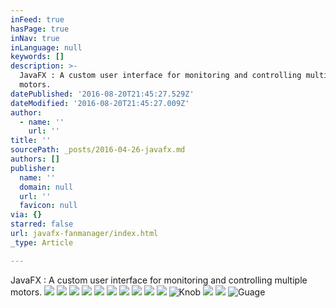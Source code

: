 ```yaml
---
inFeed: true
hasPage: true
inNav: true
inLanguage: null
keywords: []
description: >-
  JavaFX : A custom user interface for monitoring and controlling multiple
  motors.
datePublished: '2016-08-20T21:45:27.529Z'
dateModified: '2016-08-20T21:45:27.009Z'
author:
  - name: ''
    url: ''
title: ''
sourcePath: _posts/2016-04-26-javafx.md
authors: []
publisher:
  name: ''
  domain: null
  url: ''
  favicon: null
via: {}
starred: false
url: javafx-fanmanager/index.html
_type: Article

---
```

JavaFX : A custom user interface for monitoring and controlling multiple motors.
![](https://s3-us-west-2.amazonaws.com/the-grid-img/p/1bd4a40af4d6190044119fcef6c98e763ab10a0c.png)
![](https://the-grid-user-content.s3-us-west-2.amazonaws.com/0a62f7ec-7cf6-4d46-8abe-1fb3b8bcec4e.jpg)
![](https://the-grid-user-content.s3-us-west-2.amazonaws.com/0f553a24-7b5c-4965-9578-724a3a2b9cae.jpg)
![](https://the-grid-user-content.s3-us-west-2.amazonaws.com/b3a920eb-fbd6-46dd-85af-a2c3425f7f5a.jpg)
![](https://the-grid-user-content.s3-us-west-2.amazonaws.com/a9f46a26-37ec-4dc3-98f2-1ce56c917bb9.jpg)
![](https://the-grid-user-content.s3-us-west-2.amazonaws.com/c0b4e727-0a7c-45bf-9c5f-4e039bd93b3a.jpg)
![](https://s3-us-west-2.amazonaws.com/the-grid-img/p/6e2ba7b20c9dd66448061bf6ab531d7c078b99aa.jpg)
![](https://s3-us-west-2.amazonaws.com/the-grid-img/p/114b62379100e49ff5bb495fcd1d6435c7893b57.jpg)
![](https://s3-us-west-2.amazonaws.com/the-grid-img/p/5edc60e24b82b678e4dd43cbd23a3eb79cba0c4e.jpg)
![](https://s3-us-west-2.amazonaws.com/the-grid-img/p/1807c0e2cacdb05dd92707dea5d49b83412ff2a9.jpg)
![Knob](https://s3-us-west-2.amazonaws.com/the-grid-img/p/2a65c45aa363467a1017a2581a1ce7bae4e816ed.png)
![](https://s3-us-west-2.amazonaws.com/the-grid-img/p/8ec05e1a21258ec3f77fa6eacb445729bcc8bc71.png)
![](https://s3-us-west-2.amazonaws.com/the-grid-img/p/c52f84ef59c18ff31a3e02d7cbe51f4c074a111c.png)
![Guage](https://the-grid-user-content.s3-us-west-2.amazonaws.com/96b4a50b-ee4e-42c1-9630-10736e497e49.png)